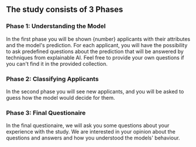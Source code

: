 ## The study consists of 3 Phases

### Phase 1: Understanding the Model

In the first phase you will be shown {number} applicants with their attributes and the model's prediction.
For each applicant, you will have the possibility to ask predefined questions about the prediction that will be
answered by techniques from explainable AI. Feel free to provide your own questions if you can't find
it in the provided collection.

### Phase 2: Classifying Applicants

In the second phase you will see new applicants, and you will be asked to guess how the model would decide 
for them.

### Phase 3: Final Questionaire

In the final questionaire, we will ask you some questions about your experience with the study. We are interested
in your opinion about the questions and answers and how you understood the models' behaviour.